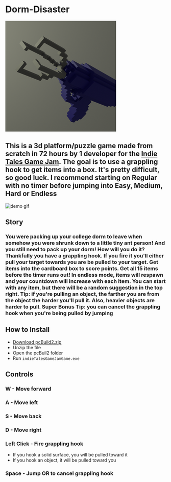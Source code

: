 # Dorm-Disaster
![logo](dormDisasterLogo.png)

## This is a 3d platform/puzzle game made from scratch in 72 hours by 1 developer for the [Indie Tales Game Jam](https://itch.io/jam/indie-tales-jam/rate/1122188). The goal is to use a grappling hook to get items into a box. It's pretty difficult, so good luck. I recommend starting on Regular with no timer before jumping into Easy, Medium, Hard or Endless

![demo gif](DormDisasterDemo.gif)

## Story
### You were packing up your college dorm to leave when somehow you were shrunk down to a little tiny ant person! And you still need to pack up your dorm! How will you do it? Thankfully you have a grappling hook. If you fire it you'll either pull your target towards you are be pulled to your target. Get items into the cardboard box to score points. Get all 15 items before the timer runs out! In endless mode, items will respawn and your countdown will increase with each item. You can start with any item, but there will be a random suggestion in the top right. Tip: if you're pulling an object, the farther you are from the object the harder you'll pull it. Also, heavier objects are harder to pull. Super Bonus Tip: you can cancel the grappling hook when you're being pulled by jumping

## How to Install
* [Download pcBuild2.zip](https://github.com/Stephen-Schuster/Dorm-Disaster/raw/main/pcBuild2.zip)
* Unzip the file
* Open the pcBuil2 folder
* Run `indieTalesGameJamGame.exe`

## Controls
### W - Move forward
### A - Move left
### S - Move back
### D - Move right
### Left Click - Fire grappling hook
* If you hook a solid surface, you will be pulled toward it
* If you hook an object, it will be pulled toward you
### Space - Jump OR to cancel grappling hook
